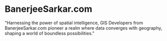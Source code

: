 # BanerjeeSarkar.com

"Harnessing the power of spatial intelligence, GIS Developers from BanerjeeSarkar.com pioneer a realm where data converges with geography, shaping a world of boundless possibilities."
